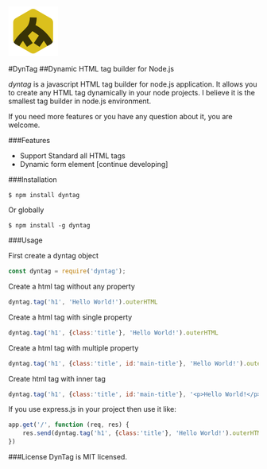 <img width="100" height="100" src="https://github.com/jsdom/jsdom/raw/master/logo.svg" alt="dyntag"><br>

#DynTag
##Dynamic HTML tag builder for Node.js

*dyntag* is a javascript HTML tag builder for node.js application. It allows you to create any HTML tag dynamically in your node projects. I believe it is the smallest tag builder in node.js environment. 

If you need more features or you have any question about it, you are welcome. 

###Features
- Support Standard all HTML tags
- Dynamic form element [continue developing]

###Installation

    $ npm install dyntag
	
Or globally
	 
    $ npm install -g dyntag


###Usage

First create a dyntag object
```javascript
const dyntag = require('dyntag');
```

Create a html tag without any property
```javascript
dyntag.tag('h1', 'Hello World!').outerHTML
```

Create a html tag with single property
```javascript
dyntag.tag('h1', {class:'title'}, 'Hello World!').outerHTML
```

Create a html tag with multiple property
```javascript
dyntag.tag('h1', {class:'title', id:'main-title'}, 'Hello World!').outerHTML
```

Create html tag with inner tag
```javascript
dyntag.tag('h1', {class:'title', id:'main-title'}, '<p>Hello World!</p>').outerHTML
```

If you use express.js in your project then use it like:

```javascript
app.get('/', function (req, res) {
    res.send(dyntag.tag('h1', {class:'title'}, 'Hello World!').outerHTML);
})
```


###License
DynTag is MIT licensed.

